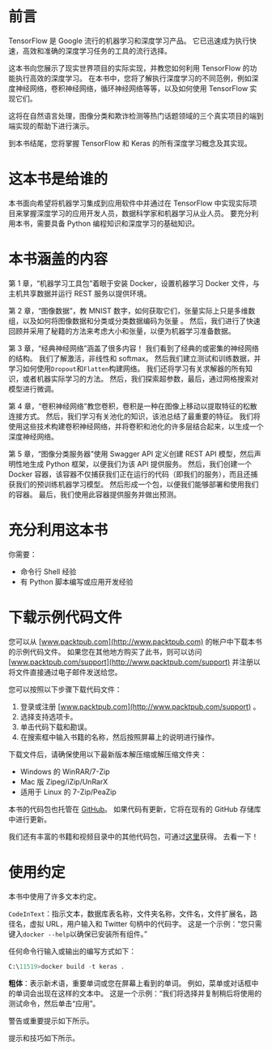 # 前言

TensorFlow 是 Google 流行的机器学习和深度学习产品。 它已迅速成为执行快速，高效和准确的深度学习任务的工具的流行选择。

这本书向您展示了现实世界项目的实际实现，并教您如何利用 TensorFlow 的功能执行高效的深度学习。 在本书中，您将了解执行深度学习的不同范例，例如深度神经网络，卷积神经网络，循环神经网络等等，以及如何使用 TensorFlow 实现它们。

这将在自然语言处理，图像分类和欺诈检测等热门话题领域的三个真实项目的端到端实现的帮助下进行演示。

到本书结尾，您将掌握 TensorFlow 和 Keras 的所有深度学习概念及其实现。

# 这本书是给谁的

本书面向希望将机器学习集成到应用软件中并通过在 TensorFlow 中实现实际项目来掌握深度学习的应用开发人员，数据科学家和机器学习从业人员。 要充分利用本书，需要具备 Python 编程知识和深度学习的基础知识。

# 本书涵盖的内容

第 1 章，“机器学习工具包”着眼于安装 Docker，设置机器学习 Docker 文件，与主机共享数据并运行 REST 服务以提供环境。

第 2 章，“图像数据”，教 MNIST 数字，如何获取它们，张量实际上只是多维数组，以及如何将图像数据和分类或分类数据编码为张量 。 然后，我们进行了快速回顾并采用了秘籍的方法来考虑大小和张量，以便为机器学习准备数据。

第 3 章，“经典神经网络”涵盖了很多内容！ 我们看到了经典的或密集的神经网络的结构。 我们了解激活，非线性和 softmax。 然后我们建立测试和训练数据，并学习如何使用`Dropout`和`Flatten`构建网络。 我们还将学习有关求解器的所有知识，或者机器实际学习的方法。 然后，我们探索超参数，最后，通过网格搜索对模型进行微调。

第 4 章，“卷积神经网络”教您卷积，卷积是一种在图像上移动以提取特征的松散连接方式。 然后，我们学习有关池化的知识，该池总结了最重要的特征。 我们将使用这些技术构建卷积神经网络，并将卷积和池化的许多层结合起来，以生成一个深度神经网络。

第 5 章，“图像分类服务器”使用 Swagger API 定义创建 REST API 模型，然后声明性地生成 Python 框架，以便我们为该 API 提供服务。 然后，我们创建一个 Docker 容器，该容器不仅捕获我们正在运行的代码（即我们的服务），而且还捕获我们的预训练机器学习模型。 然后形成一个包，以便我们能够部署和使用我们的容器。 最后，我们使用此容器提供服务并做出预测。

# 充分利用这本书

你需要：

*   命令行 Shell 经验
*   有 Python 脚本编写或应用开发经验

# 下载示例代码文件

您可以从 [www.packtpub.com](http://www.packtpub.com) 的帐户中下载本书的示例代码文件。 如果您在其他地方购买了此书，则可以访问 [www.packtpub.com/support](http://www.packtpub.com/support) 并注册以将文件直接通过电子邮件发送给您。

您可以按照以下步骤下载代码文件：

1.  登录或注册 [www.packtpub.com](http://www.packtpub.com/support) 。
2.  选择支持选项卡。
3.  单击代码下载和勘误。
4.  在搜索框中输入书籍的名称，然后按照屏幕上的说明进行操作。

下载文件后，请确保使用以下最新版本解压缩或解压缩文件夹：

*   Windows 的 WinRAR/7-Zip
*   Mac 版 Zipeg/iZip/UnRarX
*   适用于 Linux 的 7-Zip/PeaZip

本书的代码包也托管在 [GitHub](https://github.com/PacktPublishing/Hands-On-Deep-Learning-for-Images-with-TensorFlow)。 如果代码有更新，它将在现有的 GitHub 存储库中进行更新。

我们还有丰富的书籍和视频目录中的其他代码包，可通过[这里](https://github.com/PacktPublishing/)获得。 去看一下！

# 使用约定

本书中使用了许多文本约定。

`CodeInText`：指示文本，数据库表名称，文件夹名称，文件名，文件扩展名，路径名，虚拟 URL，用户输入和 Twitter 句柄中的代码字。 这是一个示例：“您只需键入`docker --help`以确保已安装所有组件。”

任何命令行输入或输出的编写方式如下：

```py
C:\11519>docker build -t keras .
```

**粗体**：表示新术语，重要单词或您在屏幕上看到的单词。 例如，菜单或对话框中的单词会出现在这样的文本中。 这是一个示例：“我们将选择并复制稍后将使用的测试命令，然后单击“应用”。

警告或重要提示如下所示。

提示和技巧如下所示。